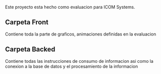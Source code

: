 Este proyecto esta hecho como evaluacion para ICOM Systems.

## Carpeta Front

Contiene toda la parte de graficos, animaciones definidas en la evaluacion

## Carpeta Backed

Contiene todas las instrucciones de consumo de informacion asi como la conexion a la base de datos y el procesamiento de la informacion